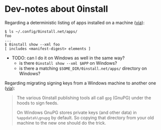 # Dev-notes about 0install

Regarding a deterministic listing of apps installed on a machine
([via](https://sourceforge.net/p/zero-install/mailman/zero-install-devel/thread/CACZYt3RWbfbpH9p9icPfMoqH6o2Bo%3DVQoi7KnOtNZSpwNQbf8g%40mail.gmail.com/#msg58728255)):

```
$ ls ~/.config/0install.net/apps/
foo
...
$ 0install show --xml foo
[ includes <manifest-digest> elements ]
```
 - TODO: can I do it on Windows as well in the same way?
   - is there `0install show --xml $APP` on Windows?
   - is there a matching `$SOME_DIR/0install.net/apps/` directory on Windows?
  
Regarding migrating signing keys from a Windows machine to another one
([via](https://github.com/0install/docs/issues/26#issuecomment-2081639062)):

> The various 0install publishing tools all call `gpg` (GnuPG) under the hoods to sign feeds.
>
> On Windows GnuPG stores private keys (and other data) in `%appdata%\gnupg` by default.
> So copying that directory from your old machine to the new one should do the trick.
